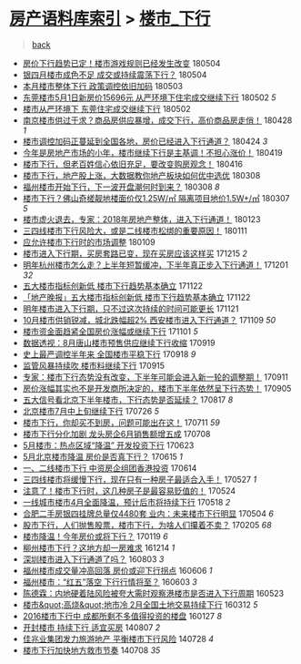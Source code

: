 [房产语料库索引](../../README.md)  > [楼市_下行](楼市_下行.md)
====
> [back](../README.md)

- [房价下行趋势已定！楼市游戏规则已经发生改变](http://jkwz.applinzi.com/ittc/7099372598104425489.html#%E6%88%BF%E4%BB%B7%E4%B8%8B%E8%A1%8C%E8%B6%8B%E5%8A%BF%E5%B7%B2%E5%AE%9A%EF%BC%81%E6%A5%BC%E5%B8%82%E6%B8%B8%E6%88%8F%E8%A7%84%E5%88%99%E5%B7%B2%E7%BB%8F%E5%8F%91%E7%94%9F%E6%94%B9%E5%8F%98) 180504  
- [银四月楼市成色不足 成交或持续震荡下行？](http://jkwz.applinzi.com/ittc/7099191635969836038.html#%E9%93%B6%E5%9B%9B%E6%9C%88%E6%A5%BC%E5%B8%82%E6%88%90%E8%89%B2%E4%B8%8D%E8%B6%B3+%E6%88%90%E4%BA%A4%E6%88%96%E6%8C%81%E7%BB%AD%E9%9C%87%E8%8D%A1%E4%B8%8B%E8%A1%8C%EF%BC%9F) 180504  
- [本月楼市整体下行 政策调控依旧加码](http://jkwz.applinzi.com/ittc/7098925915826553872.html#%E6%9C%AC%E6%9C%88%E6%A5%BC%E5%B8%82%E6%95%B4%E4%BD%93%E4%B8%8B%E8%A1%8C+%E6%94%BF%E7%AD%96%E8%B0%83%E6%8E%A7%E4%BE%9D%E6%97%A7%E5%8A%A0%E7%A0%81) 180503  
- [东莞楼市5月1日新房价15696元 从严环境下住宅成交继续下行](http://jkwz.applinzi.com/ittc/7098563521858241547.html#%E4%B8%9C%E8%8E%9E%E6%A5%BC%E5%B8%825%E6%9C%881%E6%97%A5%E6%96%B0%E6%88%BF%E4%BB%B715696%E5%85%83+%E4%BB%8E%E4%B8%A5%E7%8E%AF%E5%A2%83%E4%B8%8B%E4%BD%8F%E5%AE%85%E6%88%90%E4%BA%A4%E7%BB%A7%E7%BB%AD%E4%B8%8B%E8%A1%8C) 180502 *5* 
- [楼市从严环境下 东莞住宅成交继续下行](http://jkwz.applinzi.com/ittc/7098560561791108106.html#%E6%A5%BC%E5%B8%82%E4%BB%8E%E4%B8%A5%E7%8E%AF%E5%A2%83%E4%B8%8B+%E4%B8%9C%E8%8E%9E%E4%BD%8F%E5%AE%85%E6%88%90%E4%BA%A4%E7%BB%A7%E7%BB%AD%E4%B8%8B%E8%A1%8C) 180502  
- [南京楼市供过于求？商品房供应暴增，成交下行，高价商品房走俏！](http://jkwz.applinzi.com/ittc/7096978340579902481.html#%E5%8D%97%E4%BA%AC%E6%A5%BC%E5%B8%82%E4%BE%9B%E8%BF%87%E4%BA%8E%E6%B1%82%EF%BC%9F%E5%95%86%E5%93%81%E6%88%BF%E4%BE%9B%E5%BA%94%E6%9A%B4%E5%A2%9E%EF%BC%8C%E6%88%90%E4%BA%A4%E4%B8%8B%E8%A1%8C%EF%BC%8C%E9%AB%98%E4%BB%B7%E5%95%86%E5%93%81%E6%88%BF%E8%B5%B0%E4%BF%8F%EF%BC%81) 180428 *1* 
- [楼市调控加码正蔓延到全国各地，房价已经进入下行通道？](http://jkwz.applinzi.com/ittc/7095579350546252811.html#%E6%A5%BC%E5%B8%82%E8%B0%83%E6%8E%A7%E5%8A%A0%E7%A0%81%E6%AD%A3%E8%94%93%E5%BB%B6%E5%88%B0%E5%85%A8%E5%9B%BD%E5%90%84%E5%9C%B0%EF%BC%8C%E6%88%BF%E4%BB%B7%E5%B7%B2%E7%BB%8F%E8%BF%9B%E5%85%A5%E4%B8%8B%E8%A1%8C%E9%80%9A%E9%81%93%EF%BC%9F) 180424 *3* 
- [今年是房地产市场的小年，楼市继续下行是主基调！不担心涨价！](http://jkwz.applinzi.com/ittc/7093609396359922699.html#%E4%BB%8A%E5%B9%B4%E6%98%AF%E6%88%BF%E5%9C%B0%E4%BA%A7%E5%B8%82%E5%9C%BA%E7%9A%84%E5%B0%8F%E5%B9%B4%EF%BC%8C%E6%A5%BC%E5%B8%82%E7%BB%A7%E7%BB%AD%E4%B8%8B%E8%A1%8C%E6%98%AF%E4%B8%BB%E5%9F%BA%E8%B0%83%EF%BC%81%E4%B8%8D%E6%8B%85%E5%BF%83%E6%B6%A8%E4%BB%B7%EF%BC%81) 180419  
- [楼市下行，但老百姓信心依旧充足，要改变购房观念！](http://jkwz.applinzi.com/ittc/7092596384622707728.html#%E6%A5%BC%E5%B8%82%E4%B8%8B%E8%A1%8C%EF%BC%8C%E4%BD%86%E8%80%81%E7%99%BE%E5%A7%93%E4%BF%A1%E5%BF%83%E4%BE%9D%E6%97%A7%E5%85%85%E8%B6%B3%EF%BC%8C%E8%A6%81%E6%94%B9%E5%8F%98%E8%B4%AD%E6%88%BF%E8%A7%82%E5%BF%B5%EF%BC%81) 180416  
- [楼市下行，地产股上涨，大数据教你地产板块如何优中选优](http://jkwz.applinzi.com/ittc/7078140887119168528.html#%E6%A5%BC%E5%B8%82%E4%B8%8B%E8%A1%8C%EF%BC%8C%E5%9C%B0%E4%BA%A7%E8%82%A1%E4%B8%8A%E6%B6%A8%EF%BC%8C%E5%A4%A7%E6%95%B0%E6%8D%AE%E6%95%99%E4%BD%A0%E5%9C%B0%E4%BA%A7%E6%9D%BF%E5%9D%97%E5%A6%82%E4%BD%95%E4%BC%98%E4%B8%AD%E9%80%89%E4%BC%98) 180308  
- [福州楼市开始下行，下一波开盘潮何时到来？](http://jkwz.applinzi.com/ittc/7078048395250107409.html#%E7%A6%8F%E5%B7%9E%E6%A5%BC%E5%B8%82%E5%BC%80%E5%A7%8B%E4%B8%8B%E8%A1%8C%EF%BC%8C%E4%B8%8B%E4%B8%80%E6%B3%A2%E5%BC%80%E7%9B%98%E6%BD%AE%E4%BD%95%E6%97%B6%E5%88%B0%E6%9D%A5%EF%BC%9F) 180308 *8* 
- [楼市下行？佛山奇槎靓地楼面价仅1.25W/㎡ 隔离项目地价1.5W+/㎡](http://jkwz.applinzi.com/ittc/7077800418065515536.html#%E6%A5%BC%E5%B8%82%E4%B8%8B%E8%A1%8C%EF%BC%9F%E4%BD%9B%E5%B1%B1%E5%A5%87%E6%A7%8E%E9%9D%93%E5%9C%B0%E6%A5%BC%E9%9D%A2%E4%BB%B7%E4%BB%851.25W%2F%E3%8E%A1+%E9%9A%94%E7%A6%BB%E9%A1%B9%E7%9B%AE%E5%9C%B0%E4%BB%B71.5W%2B%2F%E3%8E%A1) 180307 *5* 
- [楼市虚火退去，专家：2018年房地产整体，进入下行通道！](http://jkwz.applinzi.com/ittc/7061896071867794443.html#%E6%A5%BC%E5%B8%82%E8%99%9A%E7%81%AB%E9%80%80%E5%8E%BB%EF%BC%8C%E4%B8%93%E5%AE%B6%EF%BC%9A2018%E5%B9%B4%E6%88%BF%E5%9C%B0%E4%BA%A7%E6%95%B4%E4%BD%93%EF%BC%8C%E8%BF%9B%E5%85%A5%E4%B8%8B%E8%A1%8C%E9%80%9A%E9%81%93%EF%BC%81) 180123  
- [三四线楼市下行风险大，或是二线楼市松绑的重要原因！](http://jkwz.applinzi.com/ittc/7057274470882870279.html#%E4%B8%89%E5%9B%9B%E7%BA%BF%E6%A5%BC%E5%B8%82%E4%B8%8B%E8%A1%8C%E9%A3%8E%E9%99%A9%E5%A4%A7%EF%BC%8C%E6%88%96%E6%98%AF%E4%BA%8C%E7%BA%BF%E6%A5%BC%E5%B8%82%E6%9D%BE%E7%BB%91%E7%9A%84%E9%87%8D%E8%A6%81%E5%8E%9F%E5%9B%A0%EF%BC%81) 180111  
- [应允许楼市下行时的市场调整](http://jkwz.applinzi.com/ittc/7056523409578525712.html#%E5%BA%94%E5%85%81%E8%AE%B8%E6%A5%BC%E5%B8%82%E4%B8%8B%E8%A1%8C%E6%97%B6%E7%9A%84%E5%B8%82%E5%9C%BA%E8%B0%83%E6%95%B4) 180109  
- [楼市进入下行期，买房套路已变，现在买房应该这样买](http://jkwz.applinzi.com/ittc/7047326022632997904.html#%E6%A5%BC%E5%B8%82%E8%BF%9B%E5%85%A5%E4%B8%8B%E8%A1%8C%E6%9C%9F%EF%BC%8C%E4%B9%B0%E6%88%BF%E5%A5%97%E8%B7%AF%E5%B7%B2%E5%8F%98%EF%BC%8C%E7%8E%B0%E5%9C%A8%E4%B9%B0%E6%88%BF%E5%BA%94%E8%AF%A5%E8%BF%99%E6%A0%B7%E4%B9%B0) 171215 *2* 
- [明年杭州楼市怎么走？上半年短暂缓冲，下半年真正步入下行通道！](http://jkwz.applinzi.com/ittc/7042030594416968721.html#%E6%98%8E%E5%B9%B4%E6%9D%AD%E5%B7%9E%E6%A5%BC%E5%B8%82%E6%80%8E%E4%B9%88%E8%B5%B0%EF%BC%9F%E4%B8%8A%E5%8D%8A%E5%B9%B4%E7%9F%AD%E6%9A%82%E7%BC%93%E5%86%B2%EF%BC%8C%E4%B8%8B%E5%8D%8A%E5%B9%B4%E7%9C%9F%E6%AD%A3%E6%AD%A5%E5%85%A5%E4%B8%8B%E8%A1%8C%E9%80%9A%E9%81%93%EF%BC%81) 171201 *32* 
- [五大楼市指标创新低 楼市下行趋势基本确立](http://jkwz.applinzi.com/ittc/7038703328081478672.html#%E4%BA%94%E5%A4%A7%E6%A5%BC%E5%B8%82%E6%8C%87%E6%A0%87%E5%88%9B%E6%96%B0%E4%BD%8E+%E6%A5%BC%E5%B8%82%E4%B8%8B%E8%A1%8C%E8%B6%8B%E5%8A%BF%E5%9F%BA%E6%9C%AC%E7%A1%AE%E7%AB%8B) 171122  
- [「地产晚报」五大楼市指标创新低 楼市下行趋势基本确立](http://jkwz.applinzi.com/ittc/7038676349395420177.html#%E3%80%8C%E5%9C%B0%E4%BA%A7%E6%99%9A%E6%8A%A5%E3%80%8D%E4%BA%94%E5%A4%A7%E6%A5%BC%E5%B8%82%E6%8C%87%E6%A0%87%E5%88%9B%E6%96%B0%E4%BD%8E+%E6%A5%BC%E5%B8%82%E4%B8%8B%E8%A1%8C%E8%B6%8B%E5%8A%BF%E5%9F%BA%E6%9C%AC%E7%A1%AE%E7%AB%8B) 171122  
- [明年楼市进入下行期，只不过这次持续的时间可能更长](http://jkwz.applinzi.com/ittc/7038313619039716369.html#%E6%98%8E%E5%B9%B4%E6%A5%BC%E5%B8%82%E8%BF%9B%E5%85%A5%E4%B8%8B%E8%A1%8C%E6%9C%9F%EF%BC%8C%E5%8F%AA%E4%B8%8D%E8%BF%87%E8%BF%99%E6%AC%A1%E6%8C%81%E7%BB%AD%E7%9A%84%E6%97%B6%E9%97%B4%E5%8F%AF%E8%83%BD%E6%9B%B4%E9%95%BF) 171121  
- [10月楼市供销锐减，城北跌幅超2% 西安楼市进入下行通道？](http://jkwz.applinzi.com/ittc/7033911318921348113.html#10%E6%9C%88%E6%A5%BC%E5%B8%82%E4%BE%9B%E9%94%80%E9%94%90%E5%87%8F%EF%BC%8C%E5%9F%8E%E5%8C%97%E8%B7%8C%E5%B9%85%E8%B6%852%25+%E8%A5%BF%E5%AE%89%E6%A5%BC%E5%B8%82%E8%BF%9B%E5%85%A5%E4%B8%8B%E8%A1%8C%E9%80%9A%E9%81%93%EF%BC%9F) 171109 *50* 
- [楼市资金面趋紧全国房价涨幅或继续下行](http://jkwz.applinzi.com/ittc/7030793556816561169.html#%E6%A5%BC%E5%B8%82%E8%B5%84%E9%87%91%E9%9D%A2%E8%B6%8B%E7%B4%A7%E5%85%A8%E5%9B%BD%E6%88%BF%E4%BB%B7%E6%B6%A8%E5%B9%85%E6%88%96%E7%BB%A7%E7%BB%AD%E4%B8%8B%E8%A1%8C) 171101 *5* 
- [数据透视：8月唐山楼市预售供应继续下行收缩](http://jkwz.applinzi.com/ittc/7015015049566094352.html#%E6%95%B0%E6%8D%AE%E9%80%8F%E8%A7%86%EF%BC%9A8%E6%9C%88%E5%94%90%E5%B1%B1%E6%A5%BC%E5%B8%82%E9%A2%84%E5%94%AE%E4%BE%9B%E5%BA%94%E7%BB%A7%E7%BB%AD%E4%B8%8B%E8%A1%8C%E6%94%B6%E7%BC%A9) 170919  
- [史上最严调控半年来 全国楼市平稳下行](http://jkwz.applinzi.com/ittc/7014569420578620433.html#%E5%8F%B2%E4%B8%8A%E6%9C%80%E4%B8%A5%E8%B0%83%E6%8E%A7%E5%8D%8A%E5%B9%B4%E6%9D%A5+%E5%85%A8%E5%9B%BD%E6%A5%BC%E5%B8%82%E5%B9%B3%E7%A8%B3%E4%B8%8B%E8%A1%8C) 170918 *9* 
- [监管风暴持续吹 楼市料继续下行](http://jkwz.applinzi.com/ittc/7013442209284883472.html#%E7%9B%91%E7%AE%A1%E9%A3%8E%E6%9A%B4%E6%8C%81%E7%BB%AD%E5%90%B9+%E6%A5%BC%E5%B8%82%E6%96%99%E7%BB%A7%E7%BB%AD%E4%B8%8B%E8%A1%8C) 170915  
- [专家：楼市下行态势没有改变，下半年可能会进入新一轮的调整期！](http://jkwz.applinzi.com/ittc/7011985482219783184.html#%E4%B8%93%E5%AE%B6%EF%BC%9A%E6%A5%BC%E5%B8%82%E4%B8%8B%E8%A1%8C%E6%80%81%E5%8A%BF%E6%B2%A1%E6%9C%89%E6%94%B9%E5%8F%98%EF%BC%8C%E4%B8%8B%E5%8D%8A%E5%B9%B4%E5%8F%AF%E8%83%BD%E4%BC%9A%E8%BF%9B%E5%85%A5%E6%96%B0%E4%B8%80%E8%BD%AE%E7%9A%84%E8%B0%83%E6%95%B4%E6%9C%9F%EF%BC%81) 170911  
- [房价涨幅其实也不是开发商所决定的，楼市下半年依然呈下行态势！](http://jkwz.applinzi.com/ittc/7009786229644854289.html#%E6%88%BF%E4%BB%B7%E6%B6%A8%E5%B9%85%E5%85%B6%E5%AE%9E%E4%B9%9F%E4%B8%8D%E6%98%AF%E5%BC%80%E5%8F%91%E5%95%86%E6%89%80%E5%86%B3%E5%AE%9A%E7%9A%84%EF%BC%8C%E6%A5%BC%E5%B8%82%E4%B8%8B%E5%8D%8A%E5%B9%B4%E4%BE%9D%E7%84%B6%E5%91%88%E4%B8%8B%E8%A1%8C%E6%80%81%E5%8A%BF%EF%BC%81) 170905  
- [五大信号看北京下半年楼市，下行态势是否延续？](http://jkwz.applinzi.com/ittc/7002707910805947408.html#%E4%BA%94%E5%A4%A7%E4%BF%A1%E5%8F%B7%E7%9C%8B%E5%8C%97%E4%BA%AC%E4%B8%8B%E5%8D%8A%E5%B9%B4%E6%A5%BC%E5%B8%82%EF%BC%8C%E4%B8%8B%E8%A1%8C%E6%80%81%E5%8A%BF%E6%98%AF%E5%90%A6%E5%BB%B6%E7%BB%AD%EF%BC%9F) 170817 *8* 
- [北京楼市7月中上旬继续下行](http://jkwz.applinzi.com/ittc/6994662310227215377.html#%E5%8C%97%E4%BA%AC%E6%A5%BC%E5%B8%827%E6%9C%88%E4%B8%AD%E4%B8%8A%E6%97%AC%E7%BB%A7%E7%BB%AD%E4%B8%8B%E8%A1%8C) 170726 *5* 
- [楼市下行，你却买不到房，问题可能出在这！](http://jkwz.applinzi.com/ittc/6989164059596162065.html#%E6%A5%BC%E5%B8%82%E4%B8%8B%E8%A1%8C%EF%BC%8C%E4%BD%A0%E5%8D%B4%E4%B9%B0%E4%B8%8D%E5%88%B0%E6%88%BF%EF%BC%8C%E9%97%AE%E9%A2%98%E5%8F%AF%E8%83%BD%E5%87%BA%E5%9C%A8%E8%BF%99%EF%BC%81) 170711 *59* 
- [楼市下行分化加剧 龙头房企6月销售额增五成](http://jkwz.applinzi.com/ittc/6987850373275321361.html#%E6%A5%BC%E5%B8%82%E4%B8%8B%E8%A1%8C%E5%88%86%E5%8C%96%E5%8A%A0%E5%89%A7+%E9%BE%99%E5%A4%B4%E6%88%BF%E4%BC%816%E6%9C%88%E9%94%80%E5%94%AE%E9%A2%9D%E5%A2%9E%E4%BA%94%E6%88%90) 170708  
- [5月楼市：热点区域“降温” 开发投资下行](http://jkwz.applinzi.com/ittc/6982316619014358020.html#5%E6%9C%88%E6%A5%BC%E5%B8%82%EF%BC%9A%E7%83%AD%E7%82%B9%E5%8C%BA%E5%9F%9F%E2%80%9C%E9%99%8D%E6%B8%A9%E2%80%9D+%E5%BC%80%E5%8F%91%E6%8A%95%E8%B5%84%E4%B8%8B%E8%A1%8C) 170623  
- [5月北京楼市降温 房价是否真下行？](http://jkwz.applinzi.com/ittc/6979457307803911173.html#5%E6%9C%88%E5%8C%97%E4%BA%AC%E6%A5%BC%E5%B8%82%E9%99%8D%E6%B8%A9+%E6%88%BF%E4%BB%B7%E6%98%AF%E5%90%A6%E7%9C%9F%E4%B8%8B%E8%A1%8C%EF%BC%9F) 170615 *1* 
- [一、二线楼市下行 中资房企组团香港投资](http://jkwz.applinzi.com/ittc/6978846015015617540.html#%E4%B8%80%E3%80%81%E4%BA%8C%E7%BA%BF%E6%A5%BC%E5%B8%82%E4%B8%8B%E8%A1%8C+%E4%B8%AD%E8%B5%84%E6%88%BF%E4%BC%81%E7%BB%84%E5%9B%A2%E9%A6%99%E6%B8%AF%E6%8A%95%E8%B5%84) 170614  
- [三四线楼市将缓慢下行，现在只有一种房子最适合入手！](http://jkwz.applinzi.com/ittc/6972392692058162180.html#%E4%B8%89%E5%9B%9B%E7%BA%BF%E6%A5%BC%E5%B8%82%E5%B0%86%E7%BC%93%E6%85%A2%E4%B8%8B%E8%A1%8C%EF%BC%8C%E7%8E%B0%E5%9C%A8%E5%8F%AA%E6%9C%89%E4%B8%80%E7%A7%8D%E6%88%BF%E5%AD%90%E6%9C%80%E9%80%82%E5%90%88%E5%85%A5%E6%89%8B%EF%BC%81) 170527 *1* 
- [注意了！楼市下行时，这几种房子是最容易贬值的！](http://jkwz.applinzi.com/ittc/6971275614932698116.html#%E6%B3%A8%E6%84%8F%E4%BA%86%EF%BC%81%E6%A5%BC%E5%B8%82%E4%B8%8B%E8%A1%8C%E6%97%B6%EF%BC%8C%E8%BF%99%E5%87%A0%E7%A7%8D%E6%88%BF%E5%AD%90%E6%98%AF%E6%9C%80%E5%AE%B9%E6%98%93%E8%B4%AC%E5%80%BC%E7%9A%84%EF%BC%81) 170524  
- [一线城市楼市4月全面降温，预计后市将持续下行](http://jkwz.applinzi.com/ittc/6968990954252928004.html#%E4%B8%80%E7%BA%BF%E5%9F%8E%E5%B8%82%E6%A5%BC%E5%B8%824%E6%9C%88%E5%85%A8%E9%9D%A2%E9%99%8D%E6%B8%A9%EF%BC%8C%E9%A2%84%E8%AE%A1%E5%90%8E%E5%B8%82%E5%B0%86%E6%8C%81%E7%BB%AD%E4%B8%8B%E8%A1%8C) 170518 *2* 
- [合肥二手房银四挂牌总量仅4480套 业内：未来楼市下行明显](http://jkwz.applinzi.com/ittc/6963779326725063685.html#%E5%90%88%E8%82%A5%E4%BA%8C%E6%89%8B%E6%88%BF%E9%93%B6%E5%9B%9B%E6%8C%82%E7%89%8C%E6%80%BB%E9%87%8F%E4%BB%854480%E5%A5%97+%E4%B8%9A%E5%86%85%EF%BC%9A%E6%9C%AA%E6%9D%A5%E6%A5%BC%E5%B8%82%E4%B8%8B%E8%A1%8C%E6%98%8E%E6%98%BE) 170504 *6* 
- [股市下行，人们抛售股票，楼市下行，为啥人们攥着不卖？](http://jkwz.applinzi.com/ittc/6930978301396124676.html#%E8%82%A1%E5%B8%82%E4%B8%8B%E8%A1%8C%EF%BC%8C%E4%BA%BA%E4%BB%AC%E6%8A%9B%E5%94%AE%E8%82%A1%E7%A5%A8%EF%BC%8C%E6%A5%BC%E5%B8%82%E4%B8%8B%E8%A1%8C%EF%BC%8C%E4%B8%BA%E5%95%A5%E4%BA%BA%E4%BB%AC%E6%94%A5%E7%9D%80%E4%B8%8D%E5%8D%96%EF%BC%9F) 170205 *68* 
- [楼市降温！今年房价或将下行？](http://jkwz.applinzi.com/ittc/6924949428275512324.html#%E6%A5%BC%E5%B8%82%E9%99%8D%E6%B8%A9%EF%BC%81%E4%BB%8A%E5%B9%B4%E6%88%BF%E4%BB%B7%E6%88%96%E5%B0%86%E4%B8%8B%E8%A1%8C%EF%BC%9F) 170119 *6* 
- [柳州楼市下行？这地方却一房难求](http://jkwz.applinzi.com/ittc/6911541474641839109.html#%E6%9F%B3%E5%B7%9E%E6%A5%BC%E5%B8%82%E4%B8%8B%E8%A1%8C%EF%BC%9F%E8%BF%99%E5%9C%B0%E6%96%B9%E5%8D%B4%E4%B8%80%E6%88%BF%E9%9A%BE%E6%B1%82) 161214 *1* 
- [深圳楼市进入下行通道了吗？](http://jkwz.applinzi.com/ittc/6862251468119344132.html#%E6%B7%B1%E5%9C%B3%E6%A5%BC%E5%B8%82%E8%BF%9B%E5%85%A5%E4%B8%8B%E8%A1%8C%E9%80%9A%E9%81%93%E4%BA%86%E5%90%97%EF%BC%9F) 160803 *3* 
- [福州楼市成交量冲高回落 房价或迎下行拐点](http://jkwz.applinzi.com/ittc/6840641765211898884.html#%E7%A6%8F%E5%B7%9E%E6%A5%BC%E5%B8%82%E6%88%90%E4%BA%A4%E9%87%8F%E5%86%B2%E9%AB%98%E5%9B%9E%E8%90%BD+%E6%88%BF%E4%BB%B7%E6%88%96%E8%BF%8E%E4%B8%8B%E8%A1%8C%E6%8B%90%E7%82%B9) 160606 *1* 
- [福州楼市：“红五”落空 下行行情将至？](http://jkwz.applinzi.com/ittc/6839422002175411204.html#%E7%A6%8F%E5%B7%9E%E6%A5%BC%E5%B8%82%EF%BC%9A%E2%80%9C%E7%BA%A2%E4%BA%94%E2%80%9D%E8%90%BD%E7%A9%BA+%E4%B8%8B%E8%A1%8C%E8%A1%8C%E6%83%85%E5%B0%86%E8%87%B3%EF%BC%9F) 160603 *3* 
- [陈德霖：内地硬着陆风险被夸大需时观察港楼市是否进入下行周期](http://jkwz.applinzi.com/ittc/6835403508337345540.html#%E9%99%88%E5%BE%B7%E9%9C%96%EF%BC%9A%E5%86%85%E5%9C%B0%E7%A1%AC%E7%9D%80%E9%99%86%E9%A3%8E%E9%99%A9%E8%A2%AB%E5%A4%B8%E5%A4%A7%E9%9C%80%E6%97%B6%E8%A7%82%E5%AF%9F%E6%B8%AF%E6%A5%BC%E5%B8%82%E6%98%AF%E5%90%A6%E8%BF%9B%E5%85%A5%E4%B8%8B%E8%A1%8C%E5%91%A8%E6%9C%9F) 160523  
- [楼市\&quot;高烧\&quot;地市冷 2月全国土地交易持续下行](http://jkwz.applinzi.com/ittc/6808626077207364613.html#%E6%A5%BC%E5%B8%82%5C%26quot%3B%E9%AB%98%E7%83%A7%5C%26quot%3B%E5%9C%B0%E5%B8%82%E5%86%B7+2%E6%9C%88%E5%85%A8%E5%9B%BD%E5%9C%9F%E5%9C%B0%E4%BA%A4%E6%98%93%E6%8C%81%E7%BB%AD%E4%B8%8B%E8%A1%8C) 160312 *5* 
- [2016楼市下行中 成都所剩不多值得投资的楼盘](http://jkwz.applinzi.com/ittc/6791928075147281412.html#2016%E6%A5%BC%E5%B8%82%E4%B8%8B%E8%A1%8C%E4%B8%AD+%E6%88%90%E9%83%BD%E6%89%80%E5%89%A9%E4%B8%8D%E5%A4%9A%E5%80%BC%E5%BE%97%E6%8A%95%E8%B5%84%E7%9A%84%E6%A5%BC%E7%9B%98) 160127 *8* 
- [开封楼市 持续下行 适宜买房](http://jkwz.applinzi.com/ittc/547650611373254538.html#%E5%BC%80%E5%B0%81%E6%A5%BC%E5%B8%82+%E6%8C%81%E7%BB%AD%E4%B8%8B%E8%A1%8C+%E9%80%82%E5%AE%9C%E4%B9%B0%E6%88%BF) 140807 *2* 
- [佳兆业集团发力旅游地产 平衡楼市下行风险](http://jkwz.applinzi.com/ittc/547650611370604180.html#%E4%BD%B3%E5%85%86%E4%B8%9A%E9%9B%86%E5%9B%A2%E5%8F%91%E5%8A%9B%E6%97%85%E6%B8%B8%E5%9C%B0%E4%BA%A7+%E5%B9%B3%E8%A1%A1%E6%A5%BC%E5%B8%82%E4%B8%8B%E8%A1%8C%E9%A3%8E%E9%99%A9) 140728 *4* 
- [楼市下行加快地方救市节奏](http://jkwz.applinzi.com/ittc/547650611369775187.html#%E6%A5%BC%E5%B8%82%E4%B8%8B%E8%A1%8C%E5%8A%A0%E5%BF%AB%E5%9C%B0%E6%96%B9%E6%95%91%E5%B8%82%E8%8A%82%E5%A5%8F) 140708 *35* 
